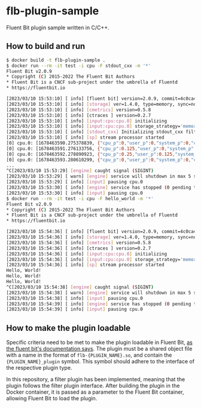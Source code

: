 # flb-plugin-sample

Fluent Bit plugin sample written in C/C++.

## How to build and run

```sh
$ docker build -t flb-plugin-sample .
$ docker run --rm -it test -i cpu -F stdout_cxx -m '*'
Fluent Bit v2.0.9
* Copyright (C) 2015-2022 The Fluent Bit Authors
* Fluent Bit is a CNCF sub-project under the umbrella of Fluentd
* https://fluentbit.io

[2023/03/10 15:53:10] [ info] [fluent bit] version=2.0.9, commit=4c0ca4fc5f, pid=1
[2023/03/10 15:53:10] [ info] [storage] ver=1.4.0, type=memory, sync=normal, checksum=off, max_chunks_up=128
[2023/03/10 15:53:10] [ info] [cmetrics] version=0.5.8
[2023/03/10 15:53:10] [ info] [ctraces ] version=0.2.7
[2023/03/10 15:53:10] [ info] [input:cpu:cpu.0] initializing
[2023/03/10 15:53:10] [ info] [input:cpu:cpu.0] storage_strategy='memory' (memory only)
[2023/03/10 15:53:10] [ info] [stdout_cxx] Initializing stdout_cxx filter plugin
[2023/03/10 15:53:10] [ info] [sp] stream processor started
[0] cpu.0: [1678463590.275378839, {"cpu_p":0,"user_p":0,"system_p":0,"cpu0.p_cpu":0,"cpu0.p_user":0,"cpu0.p_system":0,"cpu1.p_cpu":0,"cpu1.p_user":0,"cpu1.p_system":0,"cpu2.p_cpu":0,"cpu2.p_user":0,"cpu2.p_system":0,"cpu3.p_cpu":0,"cpu3.p_user":0,"cpu3.p_system":0,"cpu4.p_cpu":0,"cpu4.p_user":0,"cpu4.p_system":0,"cpu5.p_cpu":0,"cpu5.p_user":0,"cpu5.p_system":0,"cpu6.p_cpu":0,"cpu6.p_user":0,"cpu6.p_system":0,"cpu7.p_cpu":0,"cpu7.p_user":0,"cpu7.p_system":0}]
[0] cpu.0: [1678463591.276133756, {"cpu_p":0.125,"user_p":0,"system_p":0.125,"cpu0.p_cpu":0,"cpu0.p_user":0,"cpu0.p_system":0,"cpu1.p_cpu":0,"cpu1.p_user":0,"cpu1.p_system":0,"cpu2.p_cpu":0,"cpu2.p_user":0,"cpu2.p_system":0,"cpu3.p_cpu":0,"cpu3.p_user":0,"cpu3.p_system":0,"cpu4.p_cpu":1,"cpu4.p_user":1,"cpu4.p_system":0,"cpu5.p_cpu":0,"cpu5.p_user":0,"cpu5.p_system":0,"cpu6.p_cpu":0,"cpu6.p_user":0,"cpu6.p_system":0,"cpu7.p_cpu":0,"cpu7.p_user":0,"cpu7.p_system":0}]
[0] cpu.0: [1678463592.278890923, {"cpu_p":0.25,"user_p":0.125,"system_p":0.125,"cpu0.p_cpu":0,"cpu0.p_user":0,"cpu0.p_system":0,"cpu1.p_cpu":0,"cpu1.p_user":0,"cpu1.p_system":0,"cpu2.p_cpu":0,"cpu2.p_user":0,"cpu2.p_system":0,"cpu3.p_cpu":0,"cpu3.p_user":0,"cpu3.p_system":0,"cpu4.p_cpu":0,"cpu4.p_user":0,"cpu4.p_system":0,"cpu5.p_cpu":0,"cpu5.p_user":0,"cpu5.p_system":0,"cpu6.p_cpu":0,"cpu6.p_user":0,"cpu6.p_system":0,"cpu7.p_cpu":0,"cpu7.p_user":0,"cpu7.p_system":0}]
[0] cpu.0: [1678463593.280610299, {"cpu_p":0,"user_p":0,"system_p":0,"cpu0.p_cpu":0,"cpu0.p_user":0,"cpu0.p_system":0,"cpu1.p_cpu":0,"cpu1.p_user":0,"cpu1.p_system":0,"cpu2.p_cpu":0,"cpu2.p_user":0,"cpu2.p_system":0,"cpu3.p_cpu":0,"cpu3.p_user":0,"cpu3.p_system":0,"cpu4.p_cpu":0,"cpu4.p_user":0,"cpu4.p_system":0,"cpu5.p_cpu":1,"cpu5.p_user":0,"cpu5.p_system":1,"cpu6.p_cpu":0,"cpu6.p_user":0,"cpu6.p_system":0,"cpu7.p_cpu":0,"cpu7.p_user":0,"cpu7.p_system":0}]
...
^C[2023/03/10 15:53:29] [engine] caught signal (SIGINT)
[2023/03/10 15:53:29] [ warn] [engine] service will shutdown in max 5 seconds
[2023/03/10 15:53:29] [ info] [input] pausing cpu.0
[2023/03/10 15:53:30] [ info] [engine] service has stopped (0 pending tasks)
[2023/03/10 15:53:30] [ info] [input] pausing cpu.0
$ docker run --rm -it test -i cpu -F hello_world -m '*'
Fluent Bit v2.0.9
* Copyright (C) 2015-2022 The Fluent Bit Authors
* Fluent Bit is a CNCF sub-project under the umbrella of Fluentd
* https://fluentbit.io

[2023/03/10 15:54:36] [ info] [fluent bit] version=2.0.9, commit=4c0ca4fc5f, pid=1
[2023/03/10 15:54:36] [ info] [storage] ver=1.4.0, type=memory, sync=normal, checksum=off, max_chunks_up=128
[2023/03/10 15:54:36] [ info] [cmetrics] version=0.5.8
[2023/03/10 15:54:36] [ info] [ctraces ] version=0.2.7
[2023/03/10 15:54:36] [ info] [input:cpu:cpu.0] initializing
[2023/03/10 15:54:36] [ info] [input:cpu:cpu.0] storage_strategy='memory' (memory only)
[2023/03/10 15:54:36] [ info] [sp] stream processor started
Hello, World!
Hello, World!
Hello, World!
^C[2023/03/10 15:54:38] [engine] caught signal (SIGINT)
[2023/03/10 15:54:38] [ warn] [engine] service will shutdown in max 5 seconds
[2023/03/10 15:54:38] [ info] [input] pausing cpu.0
[2023/03/10 15:54:39] [ info] [engine] service has stopped (0 pending tasks)
[2023/03/10 15:54:39] [ info] [input] pausing cpu.0
```

## How to make the plugin loadable

Specific criteria need to be met to make the plugin loadable in Fluent Bit, [as the fluent bit's documentation says](https://docs.fluentbit.io/manual/development/developer-guide#plugin-api). The plugin must be a shared object file with a name in the format of `flb-{PLUGIN_NAME}.so`, and contain the `{PLUGIN_NAME}_plugin` symbol. This symbol should adhere to the interface of the respective plugin type.

In this repository, a filter plugin has been implemented, meaning that the plugin follows the filter plugin interface.
After building the plugin in the Docker container, it is passed as a parameter to the Fluent Bit container, allowing Fluent Bit to load the plugin.
